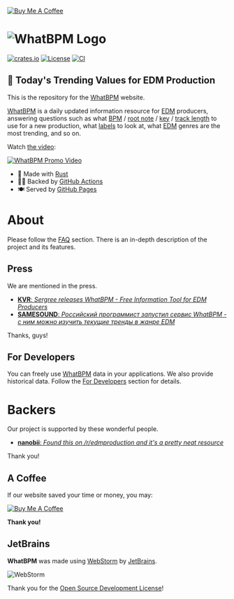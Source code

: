 [![Buy Me A Coffee](https://www.buymeacoffee.com/assets/img/custom_images/orange_img.png)](https://boosty.to/sergree)

# ![WhatBPM Logo](https://raw.githubusercontent.com/sergree/whatbpm/main/images/whatbpm_logo.png)

[![crates.io](https://img.shields.io/crates/v/whatbpm)](https://crates.io/crates/whatbpm)
[![License](https://img.shields.io/crates/l/whatbpm)](https://crates.io/crates/whatbpm)
[![CI](https://github.com/sergree/whatbpm/actions/workflows/website_build_deploy.yml/badge.svg)](https://github.com/sergree/whatbpm/actions)

## 💓 Today's Trending Values for EDM Production 

This is the repository for the [WhatBPM] website.

[WhatBPM] is a daily updated information resource for [EDM] producers, answering questions such as
what [BPM] / [root note] / [key] / [track length] to use for a new production, what [labels][label] to look at, what [EDM] genres are the most trending, and so on.

Watch [the video][Video]:

[![WhatBPM Promo Video](https://raw.githubusercontent.com/sergree/whatbpm/main/images/yt_thumbnail.png)][Video]

- 🦀 Made with [Rust]
- 🧑‍🍳 Backed by [GitHub Actions]
- 🍽️ Served by [GitHub Pages]

# About

Please follow the [FAQ] section. There is an in-depth description of the project and its features.

## Press

We are mentioned in the press.

- [**KVR**: *Sergree releases WhatBPM - Free Information Tool for EDM Producers*](https://www.kvraudio.com/news/sergree-releases-whatbpm---free-information-tool-for-edm-producers-56575)
- [**SAMESOUND**: *Российский программист запустил сервис WhatBPM - с ним можно изучить текущие тренды в жанре EDM*](https://samesound.ru/soft/168555-rossijskij-programmist-zapustil-servis-whatbpm-s-nim-mozhno-uznat-temp-kompozicii-i-izuchit-tekushhie-trendy-v-zhanre-edm)

Thanks, guys!

## For Developers

You can freely use [WhatBPM] data in your applications. We also provide historical data. Follow the [For Developers] section for details.

# Backers

Our project is supported by these wonderful people.

- [**nanobii**: *Found this on /r/edmproduction and it's a pretty neat resource*](https://twitter.com/nanobii/status/1596434980540153856)

Thank you!

## A Coffee

If our website saved your time or money, you may:

[![Buy Me A Coffee](https://www.buymeacoffee.com/assets/img/custom_images/orange_img.png)](https://boosty.to/sergree)

**Thank you!**

## JetBrains

**WhatBPM** was made using [WebStorm] by [JetBrains].

![WebStorm](https://resources.jetbrains.com/storage/products/company/brand/logos/WebStorm.png)

Thank you for the [Open Source Development License]!

[WhatBPM]: https://sergree.github.io/whatbpm/
[EDM]: https://en.wikipedia.org/wiki/Electronic_dance_music
[BPM]: https://en.wikipedia.org/wiki/Tempo
[root note]: https://en.wikipedia.org/wiki/Tonic_(music)
[key]: https://en.wikipedia.org/wiki/Key_(music)
[track length]: https://en.wikipedia.org/wiki/Duration_(music)
[label]: https://en.wikipedia.org/wiki/Record_label
[Video]: https://www.youtube.com/watch?v=dc8o9dlAjnA "WhatBPM - Best BPM / Key / Root Note for Your EDM Production"
[Rust]: https://www.rust-lang.org/
[GitHub Actions]: https://github.com/features/actions
[GitHub Pages]: https://pages.github.com/
[FAQ]: https://github.com/sergree/whatbpm/wiki/FAQ
[For Developers]: https://github.com/sergree/whatbpm/wiki/For-Developers
[WebStorm]: https://www.jetbrains.com/webstorm/
[JetBrains]: https://www.jetbrains.com/
[Open Source Development License]:  https://jb.gg/OpenSourceSupport
